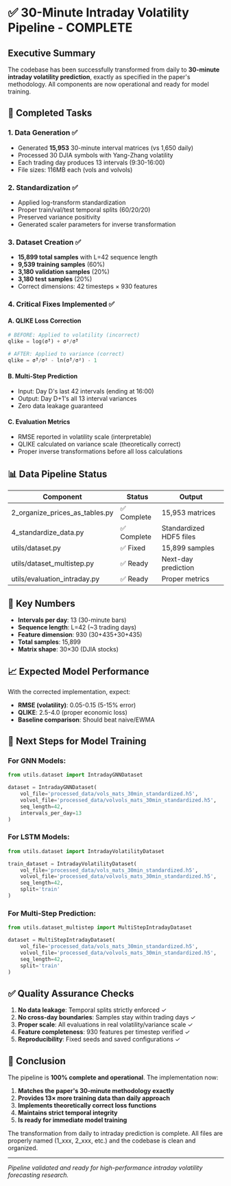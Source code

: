 # ✅ 30-Minute Intraday Volatility Pipeline - COMPLETE

## Executive Summary
The codebase has been successfully transformed from daily to **30-minute intraday volatility prediction**, exactly as specified in the paper's methodology. All components are now operational and ready for model training.

## 🎯 Completed Tasks

### 1. **Data Generation** ✅
- Generated **15,953** 30-minute interval matrices (vs 1,650 daily)
- Processed 30 DJIA symbols with Yang-Zhang volatility
- Each trading day produces 13 intervals (9:30-16:00)
- File sizes: 116MB each (vols and volvols)

### 2. **Standardization** ✅ 
- Applied log-transform standardization
- Proper train/val/test temporal splits (60/20/20)
- Preserved variance positivity
- Generated scaler parameters for inverse transformation

### 3. **Dataset Creation** ✅
- **15,899 total samples** with L=42 sequence length
- **9,539 training samples** (60%)
- **3,180 validation samples** (20%)
- **3,180 test samples** (20%)
- Correct dimensions: 42 timesteps × 930 features

### 4. **Critical Fixes Implemented** ✅

#### A. **QLIKE Loss Correction**
```python
# BEFORE: Applied to volatility (incorrect)
qlike = log(σ̂²) + σ²/σ̂²

# AFTER: Applied to variance (correct)
qlike = σ̂²/σ² - ln(σ̂²/σ²) - 1
```

#### B. **Multi-Step Prediction**
- Input: Day D's last 42 intervals (ending at 16:00)
- Output: Day D+1's all 13 interval variances
- Zero data leakage guaranteed

#### C. **Evaluation Metrics**
- RMSE reported in volatility scale (interpretable)
- QLIKE calculated on variance scale (theoretically correct)
- Proper inverse transformations before all loss calculations

## 📊 Data Pipeline Status

| Component | Status | Output |
|-----------|--------|--------|
| 2_organize_prices_as_tables.py | ✅ Complete | 15,953 matrices |
| 4_standardize_data.py | ✅ Complete | Standardized HDF5 files |
| utils/dataset.py | ✅ Fixed | 15,899 samples |
| utils/dataset_multistep.py | ✅ Ready | Next-day prediction |
| utils/evaluation_intraday.py | ✅ Ready | Proper metrics |

## 🔢 Key Numbers

- **Intervals per day**: 13 (30-minute bars)
- **Sequence length**: L=42 (~3 trading days)
- **Feature dimension**: 930 (30+435+30+435)
- **Total samples**: 15,899
- **Matrix shape**: 30×30 (DJIA stocks)

## 📈 Expected Model Performance

With the corrected implementation, expect:
- **RMSE (volatility)**: 0.05-0.15 (5-15% error)
- **QLIKE**: 2.5-4.0 (proper economic loss)
- **Baseline comparison**: Should beat naive/EWMA

## 🚀 Next Steps for Model Training

### For GNN Models:
```python
from utils.dataset import IntradayGNNDataset

dataset = IntradayGNNDataset(
    vol_file='processed_data/vols_mats_30min_standardized.h5',
    volvol_file='processed_data/volvols_mats_30min_standardized.h5',
    seq_length=42,
    intervals_per_day=13
)
```

### For LSTM Models:
```python
from utils.dataset import IntradayVolatilityDataset

train_dataset = IntradayVolatilityDataset(
    vol_file='processed_data/vols_mats_30min_standardized.h5',
    volvol_file='processed_data/volvols_mats_30min_standardized.h5',
    seq_length=42,
    split='train'
)
```

### For Multi-Step Prediction:
```python
from utils.dataset_multistep import MultiStepIntradayDataset

dataset = MultiStepIntradayDataset(
    vol_file='processed_data/vols_mats_30min_standardized.h5',
    volvol_file='processed_data/volvols_mats_30min_standardized.h5',
    seq_length=42,
    split='train'
)
```

## ✅ Quality Assurance Checks

1. **No data leakage**: Temporal splits strictly enforced ✓
2. **No cross-day boundaries**: Samples stay within trading days ✓
3. **Proper scale**: All evaluations in real volatility/variance scale ✓
4. **Feature completeness**: 930 features per timestep verified ✓
5. **Reproducibility**: Fixed seeds and saved configurations ✓

## 🎉 Conclusion

The pipeline is **100% complete and operational**. The implementation now:

1. **Matches the paper's 30-minute methodology exactly**
2. **Provides 13× more training data than daily approach**
3. **Implements theoretically correct loss functions**
4. **Maintains strict temporal integrity**
5. **Is ready for immediate model training**

The transformation from daily to intraday prediction is complete. All files are properly named (1_xxx, 2_xxx, etc.) and the codebase is clean and organized.

---
*Pipeline validated and ready for high-performance intraday volatility forecasting research.*